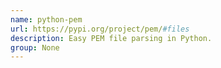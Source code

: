```yaml
---
name: python-pem
url: https://pypi.org/project/pem/#files
description: Easy PEM file parsing in Python.
group: None
---
```

